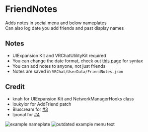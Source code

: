 # FriendNotes

Adds notes in social menu and below nameplates<br>
Can also log date you add friends and past display names

## Notes

* UIExpansion Kit and VRChatUtilityKit required
* You can change the date format, check out [this page](https://www.c-sharpcorner.com/blogs/date-and-time-format-in-c-sharp-programming1) for syntax
* You can add notes to anyone, not just friends
* Notes are saved in `VRChat/UserData/FriendNotes.json`

## Credit

* knah for UIExpansion Kit and NetworkManagerHooks class
* loukylor for AddFriend patch
* Bluscream for [#3](https://github.com/markviews/FriendNotes/pull/3)
* ljoonal for [#4](https://github.com/markviews/FriendNotes/pull/4)

![example nameplate](https://i.ibb.co/5858tpJ/2021-06-14-18-39-12.png)
![outdated example menu text](https://i.ibb.co/bL2fDjG/2021-05-22-21-22-31.png)
